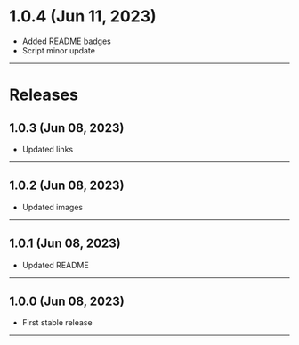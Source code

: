 # 1.0.4 (Jun 11, 2023)

- Added README badges
- Script minor update

---

# Releases

## 1.0.3 (Jun 08, 2023)

- Updated links

---

## 1.0.2 (Jun 08, 2023)

- Updated images

---

## 1.0.1 (Jun 08, 2023)

- Updated README

---

## 1.0.0 (Jun 08, 2023)

- First stable release

---
